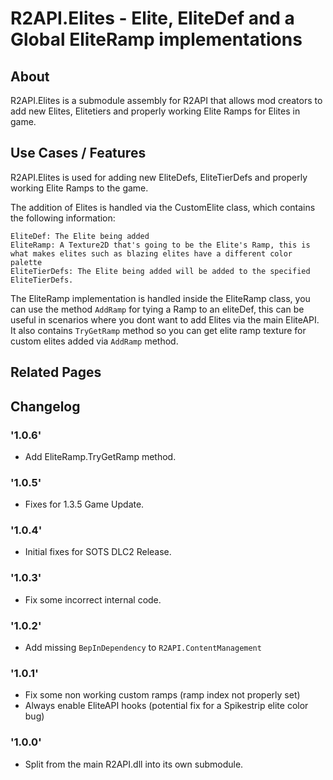 # R2API.Elites - Elite, EliteDef and a Global EliteRamp implementations

## About

R2API.Elites is a submodule assembly for R2API that allows mod creators to add new Elites, Elitetiers and properly working Elite Ramps for Elites in game.

## Use Cases / Features

R2API.Elites is used for adding new EliteDefs, EliteTierDefs and properly working Elite Ramps to the game.

The addition of Elites is handled via the CustomElite class, which contains the following information:

    EliteDef: The Elite being added
    EliteRamp: A Texture2D that's going to be the Elite's Ramp, this is what makes elites such as blazing elites have a different color palette
    EliteTierDefs: The Elite being added will be added to the specified EliteTierDefs.

The EliteRamp implementation is handled inside the EliteRamp class, you can use the method ``AddRamp`` for tying a Ramp to an eliteDef, this can be useful in scenarios where you dont want to add Elites via the main EliteAPI. It also contains ``TryGetRamp`` method so you can get elite ramp texture for custom elites added via ``AddRamp`` method.

## Related Pages

## Changelog

### '1.0.6'
* Add EliteRamp.TryGetRamp method.

### '1.0.5'
* Fixes for 1.3.5 Game Update.

### '1.0.4'
* Initial fixes for SOTS DLC2 Release.

### '1.0.3'
* Fix some incorrect internal code.

### '1.0.2'
* Add missing `BepInDependency` to `R2API.ContentManagement`

### '1.0.1'
* Fix some non working custom ramps (ramp index not properly set)
* Always enable EliteAPI hooks (potential fix for a Spikestrip elite color bug)

### '1.0.0'
* Split from the main R2API.dll into its own submodule.
